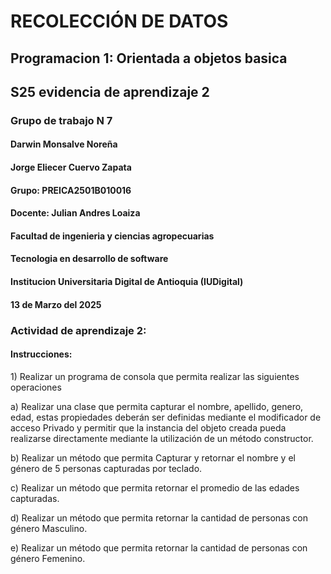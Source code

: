 # RECOLECCIÓN DE DATOS
## Programacion 1: Orientada a objetos basica
## S25 evidencia de aprendizaje 2

### Grupo de trabajo N 7
#### Darwin Monsalve Noreña
#### Jorge Eliecer Cuervo Zapata
#### Grupo: PREICA2501B010016
#### Docente: Julian Andres Loaiza
#### Facultad de ingenieria y ciencias agropecuarias
#### Tecnologia en desarrollo de software
#### Institucion Universitaria Digital de Antioquia (IUDigital)
#### 13 de Marzo del 2025

### Actividad de aprendizaje 2:

#### Instrucciones:

<p>1) Realizar un programa de consola que permita realizar las siguientes operaciones</p>

<p>a) Realizar una clase que permita capturar el nombre, apellido, genero, edad, estas propiedades deberán ser definidas mediante el modificador 
  de acceso Privado y permitir que la instancia del objeto creada pueda realizarse directamente mediante la utilización de un método constructor.</p>
<p>b) Realizar un método que permita Capturar y retornar el nombre y el género de 5 personas capturadas por teclado.</p>
<p>c) Realizar un método que permita retornar el promedio de las edades capturadas.</p>
<p>d) Realizar un método que permita retornar la cantidad de personas con género Masculino.</p>
<p>e) Realizar un método que permita retornar la cantidad de personas con género Femenino.</p>
